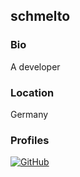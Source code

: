 ## schmelto

### Bio
A developer

### Location
Germany

### Profiles
[![GitHub][github-img]](https://github.com/schmelto) 
  
<!-- Don't edit the below 2 lines -->
[twitter-img]: https://i.imgur.com/wWzX9uB.png
[github-img]: https://i.imgur.com/9I6NRUm.png
